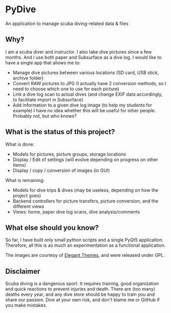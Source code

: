 # PyDive
An application to manage scuba diving-related data & files


## Why?
I am a scuba diver and instructor. I also take dive pictures since a few months. And I use both paper and Subsurface as a dive log.
I would like to have a single app that allows me to:
- Manage dive pictures between various locations (SD card, USB stick, archive folder)
- Convert RAW pictures to JPG (I actually have 2 conversion methods, so I need to choose which one to use for each picture)
- Link a dive log scan to actual dives (and change EXIF data accordingly, to facilitate import in Subsurface)
- Add information to a given dive log image (to help my students for example)
I have no idea whether this will be useful for other people. Probably not, but who knows?

## What is the status of this project?

What is done:
- Models for pictures, picture groups, storage locations
- Display / Edit of settings (will evolve depending on progress on other items)
- Display / copy / conversion of images (in GUI)

What is remaining:
- Models for dive trips & dives (may be useless, depending on how the project goes)
- Backend controllers for picture transfers, picture conversion, and the different views
- Views: home, paper dive log scans, dive analysis/comments

## What else should you know?

So far, I have built only small python scripts and a single PyQt5 application.
Therefore, all this is as much an experimentation as a functional application.

The images are courtesy of [Elegant Themes](https://www.elegantthemes.com/blog/freebie-of-the-week/beautiful-flat-icons-for-free), and were released under GPL.

## Disclaimer

Scuba diving is a dangerous sport. It requires training, good organization and quick reactions to prevent injuries and death. There are (too many) deaths every year, and any dive store should be happy to train you and share our passion.
Dive at your own risk, and don't blame me or GitHub if you make mistakes.
